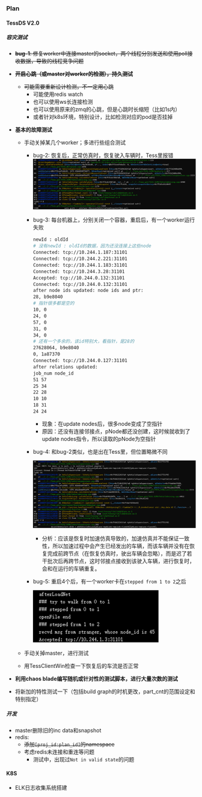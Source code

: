 ### Plan

#### TessDS V2.0

##### 容灾测试

- ~~**bug-1**: 修复worker中连接master的socket，两个线程分别发送和使用poll接收数据，导致的线程竞争问题~~

- **~~开启心跳（或master对worker的检测），持久测试~~**
  
  - ~~可能需要重新设计检测，不一定用心跳~~
    - 可能使用redis watch
    - 也可以使用ws长连接检测
    - 也可以使用原来的zmq的心跳，但是心跳时长缩短（比如1s内）
    - 或者针对k8s环境，特别设计，比如检测对应的pod是否挂掉
  
- **基本的故障测试**
  - 手动关掉某几个worker；多进行些组合测试
  
    - bug-2: 恢复后，正常仿真时，恢复驶入车辆时，Tess里报错
      ![1704715596407](./assets/1704715596407.png)
    
    - bug-3: 每台机器上，分别关闭一个容器，重启后，有一个worker运行失败
    
      ```sh
      newId : oldId
      # 没有newId : oldId的数据，因为还没连接上这些node
      Connected: tcp://10.244.1.187:31101
      Connected: tcp://10.244.2.221:31101
      Connected: tcp://10.244.1.183:31101
      Connected: tcp://10.244.3.28:31101
      Accepted: tcp://10.244.0.132:31101
      Connected: tcp://10.244.0.132:31101
      after node ids updated: node ids and ptr:
      28, b9e8040
      # 指针很多都是空的
      10, 0
      24, 0
      57, 0
      31, 0
      34, 0
      # 还有一个多余的，该id特别大，看指针，是28的
      27628064, b9e8040
      0, 1a87370
      Connected: tcp://10.244.0.127:31101
      after relations updated:
      job_num node_id
      51 57
      25 34
      22 28
      10 10
      18 31
      24 24
      ```
    
      - 现象：在update nodes后，很多node变成了空指针
      - 原因：还没有连接邻接点，pNode都还没创建，这时候就收到了update nodes指令，所以读取的pNode为空指针
    
    - bug-4: 和bug-2类似，也是出在Tess里，但位置略微不同
    
      ![1704783141399](./assets/1704783141399.png)
    
      - 分析：应该是恢复时加速仿真导致的，加速仿真并不能保证一致性，所以加速过程中会产生已经发出的车辆，而该车辆并没有在恢复完成前跨节点（在恢复仿真时，驶出车辆会忽略），而是迟了若干批次后再跨节点，这时邻接点接收到该驶入车辆，进行恢复时，会和在运行的车辆重复。
    
    - bug-5: 重启4个后，有一个worker卡在`stepped from 1 to 2`之后
    
      ![1704795867332](./assets/1704795867332.png)
    
      
  
  
  - 手动关掉master，进行测试
  - 用TessClientWin检查一下恢复后的车流是否正常
  
- **利用chaos blade编写随机或针对性的测试脚本，进行大量次数的测试**

- 将新加的特性测试一下（包括build graph的时机更改，part_cnt的范围设定和特别指定）

##### 开发

- master删除旧的inc data和snapshot
- redis: 
  - ~~添加`[proj_id:plan_id]`的namespace~~
  - 考虑redis未连接和重连等问题
    - 测试中，出现过`Not in valid state`的问题

#### K8S

- ELK日志收集系统搭建